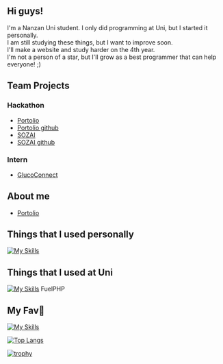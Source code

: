 ## Hi guys!
I'm a Nanzan Uni student.
I only did programming at Uni, but I started it personally.<br>
I am still studying these things, but I want to improve soon.<br>
I'll make a website and study harder on the 4th year.<br>
I'm not a person of a star, but I'll grow as a best programmer that can help everyone! ;)

## Team Projects
### Hackathon
- [Portolio](https://zasetu-portolio.vercel.app)
- [Portolio github](https://github.com/balckowl/portolio-new-3)
- [SOZAI](https://soz-ai.com)
- [SOZAI github](https://github.com/balckowl/sozai-netlify)
### Intern
- [GlucoConnect](https://github.com/algiz-z/GlucoConnect)

## About me
- [Portolio](https://zasetu-portolio.vercel.app/oOVZMLG6gSPMeVhavAZ0QJ2MtfP2)
<!-- - [Portolio](https://portolio-zasetu.vercel.app/MFuHaYRhnWafsm0XyQjpkOvZsMk1)-->

## Things that I used personally
[![My Skills](https://skillicons.dev/icons?i=html,arduino,c,aws,css,php,laravel,vite,vscode,git,nextjs,nodejs,react,tailwind,vercel,postman,bash)](https://skillicons.dev)

## Things that I used at Uni
[![My Skills](https://skillicons.dev/icons?i=linux,ubuntu,emacs,haskell,latex,c,arduino,vscode,py,matlab,octave,java,mysql,php)](https://skillicons.dev)
FuelPHP

## My Fav🥰
[![My Skills](https://skillicons.dev/icons?i=windows,discord)](https://skillicons.dev)

[![Top Langs](https://github-readme-stats.vercel.app/api/top-langs/?username=algiz-z&layout=donut&theme=dark)](https://github.com/anuraghazra/github-readme-stats) 

[![trophy](https://github-profile-trophy.vercel.app/?username=algiz-z&theme=onedark)](https://github.com/ryo-ma/github-profile-trophy)

<!--
**algiz-z/algiz-z** is a ✨ _special_ ✨ repository because its `README.md` (this file) appears on your GitHub profile.

Here are some ideas to get you started:

- 🔭 I’m currently working on ...
- 🌱 I’m currently learning ...
- 👯 I’m looking to collaborate on ...
- 🤔 I’m looking for help with ...
- 💬 Ask me about ...
- 📫 How to reach me: ...
- 😄 Pronouns: ...
- ⚡ Fun fact: ...
-->
